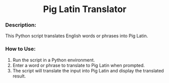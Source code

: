 <div align="center">

# Pig Latin Translator

</div>

### Description:
This Python script translates English words or phrases into Pig Latin.

### How to Use:

1. Run the script in a Python environment.
2. Enter a word or phrase to translate to Pig Latin when prompted.
3. The script will translate the input into Pig Latin and display the translated result.